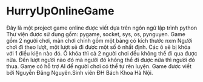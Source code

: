 # HurryUpOnlineGame
Đây là một project game online được viết dựa trên ngôn ngữ lập trình python
Thư viện được sử dụng gồm: pygame, socket, sys, os, pynguyen.
Game gồm 2 người chơi, màn chơi chính gồm một bảng có kích thước nxm
Người chơi đi theo lượt, một lượt sẽ đi được một số ô nhất định.
Các ô sẽ bị khóa với 1 điều kiện nào đó.
Ô khóa thì cả 2 người chơi đều không thể đi qua được nữa.
Đến lượt người nào đó mà người đó không thể đi được nữa thì người đó thua.
Game có hỗ trợ AI để người chơi có thể tự rèn luyện.
Game được viết bởi Nguyễn Đăng Nguyên.Sinh viên ĐH Bách Khoa Hà Nội.
